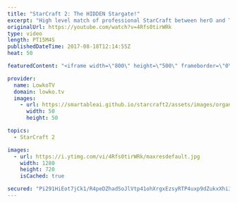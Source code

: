 ```yaml
---
title: "StarCraft 2: The HIDDEN Stargate!"
excerpt: "High level match of professional StarCraft between herO and TY. Subscribe for more videos: http://lowko.tv/youtube Thor Drops: https://goo.gl/qLy6vz  Proxying a Stargate out in the open is always an option, in particular when you know precisely where your opponent will not be able to see it. In this"
originalUrl: https://youtube.com/watch?v=4Rfs0tirWRk
type: video
length: PT15M4S
publishedDateTime: 2017-08-18T12:14:55Z
heat: 50

featuredContent: "<iframe width=\"800\" height=\"500\" frameborder=\"0\" src=\"https://www.youtube.com/embed/4Rfs0tirWRk\" allow=\"accelerometer; autoplay; encrypted-media; gyroscope; picture-in-picture\" allowfullscreen></iframe>"

provider:
  name: LowkoTV
  domain: lowko.tv
  images:
    - url: https://smartableai.github.io/starcraft2/assets/images/organizations/lowko.tv-50x50.jpg
      width: 50
      height: 50

topics:
  - StarCraft 2

images:
  - url: https://i.ytimg.com/vi/4Rfs0tirWRk/maxresdefault.jpg
    width: 1280
    height: 720
    isCached: true

secured: "Pi291HiEot7jCk1/R4peDZhadSoJlVtp41ohXrgxEzsyRTP4uxp9dZukxXhi3kr+hOgamoFZhVmXDlulma2Rb9JqWs7mc+OLpAOX9o120FlimdAUOLvbYgBydqIwf50V3Vqh6Wv7G6fiDiecpYcrPm4I0JXKhI/JnC3SAocK0UknWa3vIT1wTc3x6rbxGj6nC3WwOqe5PAwDXDfsOnJ2L2hUN3WY4Hmr/mVxuOBfT2+LREjcLKeOUvR5ArZ6fDQxhnhzLEGazU4BPJPvsJrhHeQnDJ2Ics/4DBzZWa5e23sLIHQe9hp4rqTKVkXtp7/ZJA1umZzTORyY3Q2RNrihzJuRpWR0C7UG93csj0kIRWs0Fwf/js6M8T3V5QRAUVg5+BDj650MkHZnTj58vFRs+FtCaMRnkO2qMbLiZkH6y/U=;PsTFrcYI2FDNpfmk4BsrCA=="
---
```


